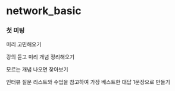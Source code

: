 # network_basic

### 첫 미팅
미리 고민해오기

강의 듣고 미리 개념 정리해오기

모르는 개념 나오면 찾아보기

인터뷰 질문 리스트와 수업을 참고하여 가장 베스트한 대답 1문장으로 만들기
